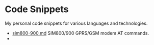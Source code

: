 # Code Snippets
My personal code snippets for various languages ​​and technologies.

- [sim800-900.md](sim800-900.md) SIM800/900 GPRS/GSM modem AT commands.
- 

